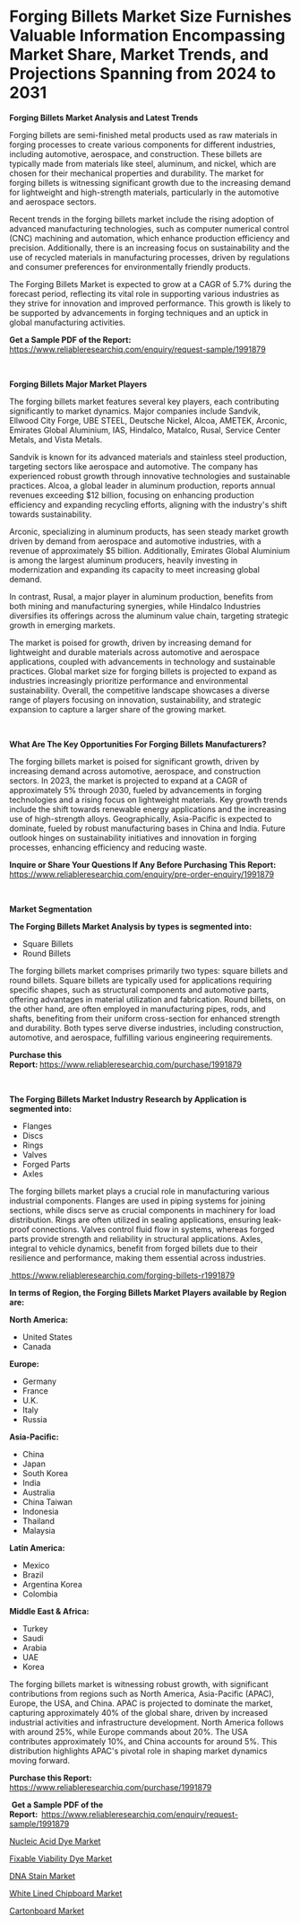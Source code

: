 <p><h1>Forging Billets Market Size Furnishes Valuable Information Encompassing Market Share, Market Trends, and Projections Spanning from 2024 to 2031</h1></p><p><strong>Forging Billets Market Analysis and Latest Trends</strong></p>
<p><p>Forging billets are semi-finished metal products used as raw materials in forging processes to create various components for different industries, including automotive, aerospace, and construction. These billets are typically made from materials like steel, aluminum, and nickel, which are chosen for their mechanical properties and durability. The market for forging billets is witnessing significant growth due to the increasing demand for lightweight and high-strength materials, particularly in the automotive and aerospace sectors.</p><p>Recent trends in the forging billets market include the rising adoption of advanced manufacturing technologies, such as computer numerical control (CNC) machining and automation, which enhance production efficiency and precision. Additionally, there is an increasing focus on sustainability and the use of recycled materials in manufacturing processes, driven by regulations and consumer preferences for environmentally friendly products. </p><p>The Forging Billets Market is expected to grow at a CAGR of 5.7% during the forecast period, reflecting its vital role in supporting various industries as they strive for innovation and improved performance. This growth is likely to be supported by advancements in forging techniques and an uptick in global manufacturing activities.</p></p>
<p><strong>Get a Sample PDF of the Report:&nbsp;</strong> <a href="https://www.reliableresearchiq.com/enquiry/request-sample/1991879?utm_campaign=1087&utm_medium=2&utm_source=Github&utm_content=ia&utm_term=08112024&utm_id=forging-billets">https://www.reliableresearchiq.com/enquiry/request-sample/1991879</a></p>
<p>&nbsp;</p>
<p><strong>Forging Billets Major Market Players</strong></p>
<p><p>The forging billets market features several key players, each contributing significantly to market dynamics. Major companies include Sandvik, Ellwood City Forge, UBE STEEL, Deutsche Nickel, Alcoa, AMETEK, Arconic, Emirates Global Aluminium, IAS, Hindalco, Matalco, Rusal, Service Center Metals, and Vista Metals. </p><p>Sandvik is known for its advanced materials and stainless steel production, targeting sectors like aerospace and automotive. The company has experienced robust growth through innovative technologies and sustainable practices. Alcoa, a global leader in aluminum production, reports annual revenues exceeding $12 billion, focusing on enhancing production efficiency and expanding recycling efforts, aligning with the industry's shift towards sustainability.</p><p>Arconic, specializing in aluminum products, has seen steady market growth driven by demand from aerospace and automotive industries, with a revenue of approximately $5 billion. Additionally, Emirates Global Aluminium is among the largest aluminum producers, heavily investing in modernization and expanding its capacity to meet increasing global demand. </p><p>In contrast, Rusal, a major player in aluminum production, benefits from both mining and manufacturing synergies, while Hindalco Industries diversifies its offerings across the aluminum value chain, targeting strategic growth in emerging markets. </p><p>The market is poised for growth, driven by increasing demand for lightweight and durable materials across automotive and aerospace applications, coupled with advancements in technology and sustainable practices. Global market size for forging billets is projected to expand as industries increasingly prioritize performance and environmental sustainability. Overall, the competitive landscape showcases a diverse range of players focusing on innovation, sustainability, and strategic expansion to capture a larger share of the growing market.</p></p>
<p>&nbsp;</p>
<p><strong>What Are The Key Opportunities For Forging Billets Manufacturers?</strong></p>
<p><p>The forging billets market is poised for significant growth, driven by increasing demand across automotive, aerospace, and construction sectors. In 2023, the market is projected to expand at a CAGR of approximately 5% through 2030, fueled by advancements in forging technologies and a rising focus on lightweight materials. Key growth trends include the shift towards renewable energy applications and the increasing use of high-strength alloys. Geographically, Asia-Pacific is expected to dominate, fueled by robust manufacturing bases in China and India. Future outlook hinges on sustainability initiatives and innovation in forging processes, enhancing efficiency and reducing waste.</p></p>
<p><strong>Inquire or Share Your Questions If Any Before Purchasing This Report:</strong> <a href="https://www.reliableresearchiq.com/enquiry/pre-order-enquiry/1991879?utm_campaign=1087&utm_medium=2&utm_source=Github&utm_content=ia&utm_term=08112024&utm_id=forging-billets">https://www.reliableresearchiq.com/enquiry/pre-order-enquiry/1991879</a></p>
<p>&nbsp;</p>
<p><strong>Market Segmentation</strong></p>
<p><strong>The Forging Billets Market Analysis by types is segmented into:</strong></p>
<p><ul><li>Square Billets</li><li>Round Billets</li></ul></p>
<p><p>The forging billets market comprises primarily two types: square billets and round billets. Square billets are typically used for applications requiring specific shapes, such as structural components and automotive parts, offering advantages in material utilization and fabrication. Round billets, on the other hand, are often employed in manufacturing pipes, rods, and shafts, benefiting from their uniform cross-section for enhanced strength and durability. Both types serve diverse industries, including construction, automotive, and aerospace, fulfilling various engineering requirements.</p></p>
<p><strong>Purchase this Report:&nbsp;</strong><a href="https://www.reliableresearchiq.com/purchase/1991879?utm_campaign=1087&utm_medium=2&utm_source=Github&utm_content=ia&utm_term=08112024&utm_id=forging-billets">https://www.reliableresearchiq.com/purchase/1991879</a></p>
<p>&nbsp;</p>
<p><strong>The Forging Billets Market Industry Research by Application is segmented into:</strong></p>
<p><ul><li>Flanges</li><li>Discs</li><li>Rings</li><li>Valves</li><li>Forged Parts</li><li>Axles</li></ul></p>
<p><p>The forging billets market plays a crucial role in manufacturing various industrial components. Flanges are used in piping systems for joining sections, while discs serve as crucial components in machinery for load distribution. Rings are often utilized in sealing applications, ensuring leak-proof connections. Valves control fluid flow in systems, whereas forged parts provide strength and reliability in structural applications. Axles, integral to vehicle dynamics, benefit from forged billets due to their resilience and performance, making them essential across industries.</p></p>
<p><a href="https://www.reliableresearchiq.com/forging-billets-r1991879?utm_campaign=1087&utm_medium=2&utm_source=Github&utm_content=ia&utm_term=08112024&utm_id=forging-billets">&nbsp;https://www.reliableresearchiq.com/forging-billets-r1991879</a></p>
<p><strong>In terms of Region, the Forging Billets Market Players available by Region are:</strong></p>
<p>
    <p> <strong> North America: </strong>
        <ul>
            <li>United States</li>
            <li>Canada</li>
        </ul>
        </p> 
    <p> <strong> Europe: </strong>
        <ul>
            <li>Germany</li>
            <li>France</li>
            <li>U.K.</li>
            <li>Italy</li>
            <li>Russia</li>
        </ul>
        </p> 
    <p> <strong> Asia-Pacific: </strong>
        <ul>
            <li>China</li>
            <li>Japan</li>
            <li>South Korea</li>
            <li>India</li>
            <li>Australia</li>
            <li>China Taiwan</li>
            <li>Indonesia</li>
            <li>Thailand</li>
            <li>Malaysia</li>
        </ul>
        </p> 
    <p> <strong> Latin America: </strong>
        <ul>
            <li>Mexico</li>
            <li>Brazil</li>
            <li>Argentina Korea</li>
            <li>Colombia</li>
        </ul>
        </p> 
    <p> <strong> Middle East & Africa: </strong>
        <ul>
            <li>Turkey</li>
            <li>Saudi</li>
            <li>Arabia</li>
            <li>UAE</li>
            <li>Korea</li>
        </ul>
    </p>
    </p>
<p><p>The forging billets market is witnessing robust growth, with significant contributions from regions such as North America, Asia-Pacific (APAC), Europe, the USA, and China. APAC is projected to dominate the market, capturing approximately 40% of the global share, driven by increased industrial activities and infrastructure development. North America follows with around 25%, while Europe commands about 20%. The USA contributes approximately 10%, and China accounts for around 5%. This distribution highlights APAC's pivotal role in shaping market dynamics moving forward.</p></p>
<p><strong>Purchase this Report: </strong><a href="https://www.reliableresearchiq.com/purchase/1991879?utm_campaign=1087&utm_medium=2&utm_source=Github&utm_content=ia&utm_term=08112024&utm_id=forging-billets">https://www.reliableresearchiq.com/purchase/1991879</a></p>
<p>&nbsp;<strong>Get a Sample PDF of the Report:&nbsp;&nbsp;</strong><a href="https://www.reliableresearchiq.com/enquiry/request-sample/1991879?utm_campaign=1087&utm_medium=2&utm_source=Github&utm_content=ia&utm_term=08112024&utm_id=forging-billets">https://www.reliableresearchiq.com/enquiry/request-sample/1991879</a></p>
<p><strong></strong></p>
<p><p><a href="https://issuu.com/reportprime-2/docs/nucleic-acid-dye-market-size-2030.p_44c51a55014da2?utm_campaign=1087&utm_medium=2&utm_source=Github&utm_content=ia&utm_term=08112024&utm_id=forging-billets">Nucleic Acid Dye Market</a></p><p><a href="https://issuu.com/reportprime-2/docs/fixable-viability-dye-market-size-2_ebae49d923733a?utm_campaign=1087&utm_medium=2&utm_source=Github&utm_content=ia&utm_term=08112024&utm_id=forging-billets">Fixable Viability Dye Market</a></p><p><a href="https://issuu.com/reportprime-2/docs/dna-stain-market-size-2030.pptx_e608dc3bcbfd84?utm_campaign=1087&utm_medium=2&utm_source=Github&utm_content=ia&utm_term=08112024&utm_id=forging-billets">DNA Stain Market</a></p><p><a href="https://github.com/vitacbq/Market-Research-Report-List-1/blob/main/white-lined-chipboard-market.md?utm_campaign=1087&utm_medium=2&utm_source=Github&utm_content=ia&utm_term=08112024&utm_id=forging-billets">White Lined Chipboard Market</a></p><p><a href="https://github.com/benjigwozdzus/Market-Research-Report-List-1/blob/main/cartonboard-market.md?utm_campaign=1087&utm_medium=2&utm_source=Github&utm_content=ia&utm_term=08112024&utm_id=forging-billets">Cartonboard Market</a></p></p>